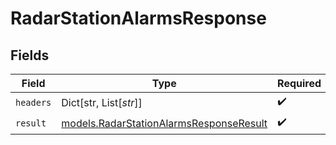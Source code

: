 # RadarStationAlarmsResponse


## Fields

| Field                                                                                    | Type                                                                                     | Required                                                                                 | Description                                                                              |
| ---------------------------------------------------------------------------------------- | ---------------------------------------------------------------------------------------- | ---------------------------------------------------------------------------------------- | ---------------------------------------------------------------------------------------- |
| `headers`                                                                                | Dict[str, List[*str*]]                                                                   | :heavy_check_mark:                                                                       | N/A                                                                                      |
| `result`                                                                                 | [models.RadarStationAlarmsResponseResult](../models/radarstationalarmsresponseresult.md) | :heavy_check_mark:                                                                       | N/A                                                                                      |